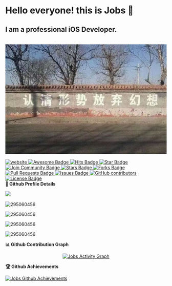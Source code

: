 <!-- 用 Visual Studio Code 编译 -->
# Hello everyone! this is Jobs 👋
## I am a professional iOS Developer.

<br>![avatar](/认清形势放弃幻想.jpg)</br>

<!-- 🎖徽章图标🎖 -->
<a href="https://arbeitnow.com/?utm_source=awesome-github-profile-readme">
<img src="https://img.shields.io/static/v1?label=&labelColor=505050&message=arbeitnow&color=%230076D6&style=flat&logo=google-chrome&logoColor=%230076D6" alt="website"/>
<img src="https://cdn.rawgit.com/sindresorhus/awesome/d7305f38d29fed78fa85652e3a63e154dd8e8829/media/badge.svg" alt="Awesome Badge"/>
<img src="http://hits.dwyl.com/abhisheknaiidu/awesome-github-profile-readme.svg" 
      alt="Hits Badge"/>
<img src="https://img.shields.io/static/v1?label=%F0%9F%8C%9F&message=If%20Useful&style=style=flat&color=BC4E99" 
      alt="Star Badge"/>
</a>
<a href="https://discord.gg/XTW52Kt">
    <img src="https://img.shields.io/discord/733027681184251937.svg?style=flat&label=Join%20Community&color=7289DA" 
          alt="Join Community Badge"/>
</a>
<a href="https://github.com/abhisheknaiidu/awesome-github-profile-readme/stargazers">
  <img src="https://img.shields.io/github/stars/abhisheknaiidu/awesome-github-profile-readme" 
        alt="Stars Badge"/>
</a>
<a href="https://github.com/abhisheknaiidu/awesome-github-profile-readme/network/members">
  <img src="https://img.shields.io/github/forks/abhisheknaiidu/awesome-github-profile-readme" 
        alt="Forks Badge"/>
</a>
<a href="https://github.com/abhisheknaiidu/awesome-github-profile-readme/pulls">
  <img src="https://img.shields.io/github/issues-pr/abhisheknaiidu/awesome-github-profile-readme" 
        alt="Pull Requests Badge"/>
</a>
<a href="https://github.com/abhisheknaiidu/awesome-github-profile-readme/issues">
  <img src="https://img.shields.io/github/issues/abhisheknaiidu/awesome-github-profile-readme"
        alt="Issues Badge"/>
</a>
<a href="https://github.com/abhisheknaiidu/awesome-github-profile-readme/graphs/contributors">
  <img alt="GitHub contributors" 
        src="https://img.shields.io/github/contributors/abhisheknaiidu/awesome-github-profile-readme?color=2b9348">
</a>
<a href="https://github.com/abhisheknaiidu/awesome-github-profile-readme/blob/master/LICENSE">
  <img src="https://img.shields.io/github/license/abhisheknaiidu/awesome-github-profile-readme?color=2b9348"
        alt="License Badge"/>
</a> 
<!-- 📈图表📈 -->
<summary><b>🔎 Github Profile Details</b></summary>

<p align="left">
  <!-- 图表①-->
<img src="https://github-readme-stats.vercel.app/api?username=295060456&show_icons=true&icon_color=0366d6&text_color=24292e&bg_color=ffffff&hide_title=true"/><br />
</p>

<p align="left">
  <!-- 图表②-->
<img src="https://github-profile-summary-cards.vercel.app/api/cards/profile-details?username=295060456&theme=github_dark"
     alt="295060456"/><br />
</p>

<p align="left">
  <!-- 图表③-->
<img src="https://github-readme-stats.vercel.app/api?username=295060456&hide_border=true&count_private=true&show_icons=true&theme=radical"
     alt="295060456"/><br />
</p>

<p align="left">
  <!-- 图表④-->
<img src="https://github-readme-stats.vercel.app/api/top-langs?username=295060456&show_icons=true&locale=en&layout=compact&hide_border=true&theme=radical"
     alt="295060456"/><br />
</p>

<p align="left">
  <!-- 图表⑤-->
<img src="https://github-readme-streak-stats.herokuapp.com/?user=295060456&theme=black-ice&hide_border=true&stroke=0000&background=0D1117&ring=e05397&fire=e05397&currStreakLabel=e05397" 
     alt="295060456" /><br />
</p>

<summary><b>📊 Github Contribution Graph</b></summary>
<p align="center">
  <a href="https://github.com/295060456">
    <img src="https://activity-graph.herokuapp.com/graph?username=295060456&bg_color=0D1117&color=e05397&line=e05397&point=FFFFFF&hide_border=true&"
          alt="Jobs Activity Graph"/>
  </a>
</p>

<summary><b>🏆 Github Achievements</b></summary>
<p align="left">
  <a href="https://github.com/295060456">
    <img src="https://github-profile-trophy.vercel.app/?username=295060456&margin-w=5&theme=radical" 
          alt="Jobs Github Achievements" />
  </a>
</p>


